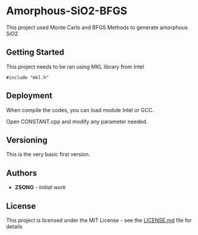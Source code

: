 # Amorphous-SiO2-BFGS
This project used Monte Carlo and BFGS Methods to generate amorphous SiO2

## Getting Started

This project needs to be ran using MKL library from Intel
```
#include "mkl.h"
```

## Deployment

When compile the codes, you can load module Intel or GCC. 

Open CONSTANT.cpp and modify any parameter needed.

## Versioning

This is the very basic first version. 

## Authors

* **ZSONG** - *Initial work* 

## License

This project is licensed under the MIT License - see the [LICENSE.md](LICENSE.md) file for details
